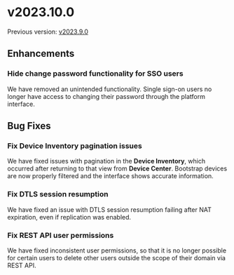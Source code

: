 # v2023.10.0

Previous version: [v2023.9.0](v2023.9.0.md)

## Enhancements

### Hide change password functionality for SSO users
We have removed an unintended functionality. Single sign-on users no longer have access to changing their password through the platform interface.

## Bug Fixes

### Fix Device Inventory pagination issues
We have fixed issues with pagination in the **Device Inventory**, which occurred after returning to that view from **Device Center**. Bootstrap devices are now properly filtered and the interface shows accurate information.

### Fix DTLS session resumption
We have fixed an issue with DTLS session resumption failing after NAT expiration, even if replication was enabled.

### Fix REST API user permissions
We have fixed inconsistent user permissions, so that it is no longer possible for certain users to delete other users outside the scope of their domain via REST API.